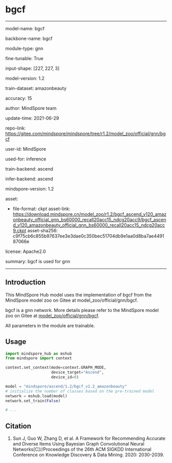 # bgcf

---

model-name: bgcf

backbone-name: bgcf

module-type: gnn

fine-tunable: True

input-shape: [227, 227, 3]

model-version: 1.2

train-dataset: amazonbeauty

accuracy: 15

author: MindSpore team

update-time: 2021-06-29

repo-link: <https://gitee.com/mindspore/mindspore/tree/r1.2/model_zoo/official/gnn/bgcf>

user-id: MindSpore

used-for: inference

train-backend: ascend

infer-backend: ascend

mindspore-version: 1.2

asset:

-
    file-format: ckpt
    asset-link: <https://download.mindspore.cn/model_zoo/r1.2/bgcf_ascend_v120_amazonbeauty_official_gnn_bs60000_recall20acc15_ndcg20acc9/bgcf_ascend_v120_amazonbeauty_official_gnn_bs60000_recall20acc15_ndcg20acc9.ckpt>
    asset-sha256: c9f75cb6c855b97637ee3e3dae0c350bec51704db9e1aa0d8ba7ae449187066e

license: Apache2.0

summary: bgcf is used for gnn

---

## Introduction

This MindSpore Hub model uses the implementation of bgcf from the MindSpore model zoo on Gitee at model_zoo/official/gnn/bgcf.

bgcf is a gnn network. More details please refer to the MindSpore model zoo on Gitee at [model_zoo/official/gnn/bgcf](https://gitee.com/mindspore/mindspore/blob/r1.2/model_zoo/official/gnn/bgcf/README.md).

All parameters in the module are trainable.

## Usage

```python
import mindspore_hub as mshub
from mindspore import context

context.set_context(mode=context.GRAPH_MODE,
                    device_target="Ascend",
                    device_id=0)

model = "mindspore/ascend/1.2/bgcf_v1.2_amazonbeauty"
# initialize the number of classes based on the pre-trained model
network = mshub.load(model)
network.set_train(False)

# ...
```

## Citation

1. Sun J, Guo W, Zhang D, et al. A Framework for Recommending Accurate and Diverse Items Using Bayesian Graph Convolutional Neural Networks[C]//Proceedings of the 26th ACM SIGKDD International Conference on Knowledge Discovery & Data Mining. 2020: 2030-2039.
